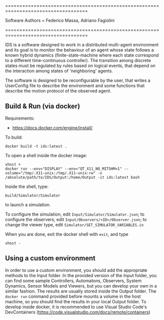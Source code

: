 ===================================================================================

Software Authors = Federico Massa, Adriano Fagiolini

===================================================================================

IDS is a software designed to work in a distributed multi-agent environment
and its goal is to monitor the behaviour of an agent whose state follows a known hybrid
dynamics (finite-state-machine where each state correspond to a different time-continuous
controller). The transition among discrete states must be regulated by rules based
on logical events, that depend on the interaction among states of 'neighboring'
agents.

The software is designed to be reconfigurable by the user, that writes
a UserConfig file to describe the environment and some functions that
describe the motion protocol of the observed agent.

## Build & Run (via docker)

Requirements:
- https://docs.docker.com/engine/install/

To build:
```
docker build -t ids:latest .
```

To open a shell inside the docker image:
```
xhost +
docker run --env="DISPLAY" --env="QT_X11_NO_MITSHM=1" --volume="/tmp/.X11-unix:/tmp/.X11-unix:rw" -v /absolute/path/to/IDS/Output:/home/Output -it ids:latest bash
```

Inside the shell, type:

```
build/Simulator/Simulator
```

to launch a simulation.

To configure the simulation, edit `Input/Simulator/Simulator.json`; to configure the observers, edit `Input/Observers/<ID>/Observer.json`; to change the viewer type, edit `Simulator/SET_SIMULATOR_VARIABLES.in`


When you are done, exit the docker shell with `exit`, and type
```
xhost -
```

## Using a custom environment

In order to use a custom environment, you should add the appropriate methods to the Input folder. In the provided version of the Input folder, you can find some sample Controllers, Automatons, Observers, System Dynamics, Sensor Models and Viewers, but you can develop your own in a similar fashion. The results are usually stored inside the Output folder. The `docker run` command provided before mounts a volume in the host machine, so you should find the results in your local Output folder. To develop inside docker, it is recommended to use Visual Studio Code's DevContainers (https://code.visualstudio.com/docs/remote/containers)
